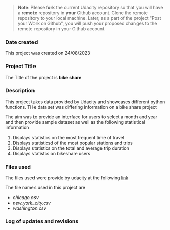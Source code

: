 >**Note**: Please **fork** the current Udacity repository so that you will have a **remote** repository in **your** Github account. Clone the remote repository to your local machine. Later, as a part of the project "Post your Work on Github", you will push your proposed changes to the remote repository in your Github account.

### Date created
This project was created on 24/08/2023

### Project Title
The Title of the project is **bike share**

### Description

This project takes data provided by Udacity and showcases different python functions.
THe data set was differing information on a bike share project 

The aim was to provide an interface for users to select a month and year and then provide sample dataset as well as
the following statistical information 
1. Displays statistics on the most frequent time of travel
2. Displays statisticsd of the most popular stations and trips
3. Displays statistics on the total and average trip duration 
4. Displays statistcs on bikeshare users



### Files used
The files used were provide by udacity at the following [link](https://video.udacity-data.com/topher/2021/May/6094a7cc_all-project-files/all-project-files.zip "project files")

The file names used in this project are
- _chicago.csv_
- *new_york_city.csv*
- _washington.csv_

### Log of updates and revisions


